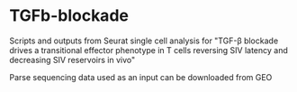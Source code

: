 # TGFb-blockade
Scripts and outputs from Seurat single cell analysis for "TGF-β blockade drives a transitional effector phenotype in T cells reversing SIV latency and decreasing SIV reservoirs in vivo"

Parse sequencing data used as an input can be downloaded from GEO
